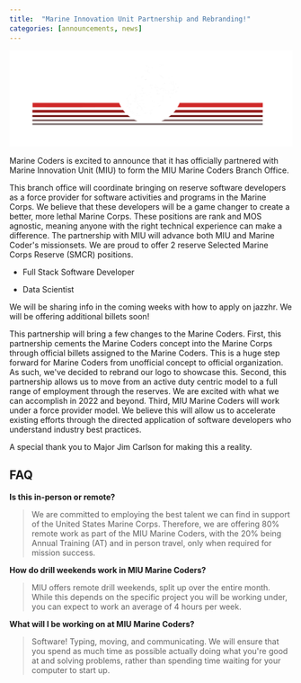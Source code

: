 ```yaml
---
title:  "Marine Innovation Unit Partnership and Rebranding!"
categories: [announcements, news]
---
```


![Marine Coders Rebrand](/assets/press/marinecoders_banner.png)

Marine Coders is excited to announce that it has officially partnered with Marine Innovation Unit (MIU) to form the MIU Marine Coders Branch Office.

This branch office will coordinate bringing on reserve software developers as a force provider for software activities and programs in the Marine Corps. We believe that these developers will be a game changer to create a better, more lethal Marine Corps. These positions are rank and MOS agnostic, meaning anyone with the right technical experience can make a difference. The partnership with MIU will advance both MIU and Marine Coder's missionsets. We are proud to offer 2 reserve Selected Marine Corps Reserve (SMCR) positions.

- Full Stack Software Developer

- Data Scientist

We will be sharing info in the coming weeks with how to apply on jazzhr. We will be offering additional billets soon!

This partnership will bring a few changes to the Marine Coders. First, this partnership cements the Marine Coders concept into the Marine Corps through official billets assigned to the Marine Coders. This is a huge step forward for Marine Coders from unofficial concept to official organization. As such, we've decided to rebrand our logo to showcase this. Second, this partnership allows us to move from an active duty centric model to a full range of employment through the reserves. We are excited with what we can accomplish in 2022 and beyond. Third, MIU Marine Coders will work under a force provider model. We believe this will allow us to accelerate existing efforts through the directed application of software developers who understand industry best practices.

A special thank you to Major Jim Carlson for making this a reality.

## FAQ

**Is this in-person or remote?**
> We are committed to employing the best talent we can find in support of the United States Marine Corps. Therefore, we are offering 80% remote work as part of the MIU Marine Coders, with the 20% being Annual Training (AT) and in person travel, only when required for mission success.

**How do drill weekends work in MIU Marine Coders?**
> MIU offers remote drill weekends, split up over the entire month. While this depends on the specific project you will be working under, you can expect to work an average of 4 hours per week.

**What will I be working on at MIU Marine Coders?**
> Software! Typing, moving, and communicating. We will ensure that you spend as much time as possible actually doing what you're good at and solving problems, rather than spending time waiting for your computer to start up.